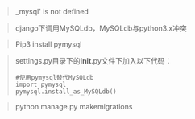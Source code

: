 > _mysql&#039; is not defined

> django下调用MySQLdb，MySQLdb与python3.x冲突





> Pip3 install pymysql

> settings.py目录下的**init**.py文件下加入以下代码：
>
> ```
> #使用pymysql替代MySQLdb
> import pymysql
> pymysql.install_as_MySQLdb()
> ```

> python manage.py makemigrations